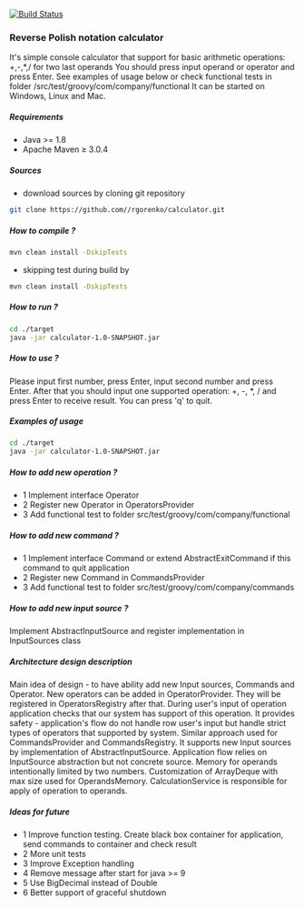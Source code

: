 [![Build Status](https://travis-ci.org/rgorenko/calculator.svg?branch=master)](https://travis-ci.org/rgorenko/calculator)

### Reverse Polish notation calculator

It's simple console calculator that support for basic arithmetic operations: +,-,*,/ for two last operands
You should press input operand or operator and press Enter.
See examples of usage below or check functional tests in folder /src/test/groovy/com/company/functional
It can be started on Windows, Linux and Mac.

##### Requirements
- Java >= 1.8
- Apache Maven ≥ 3.0.4

##### Sources
- download sources by cloning git repository<br>
```bash
git clone https://github.com//rgorenko/calculator.git
```

##### How to compile ?

```bash
mvn clean install -DskipTests
```
- skipping test during build by<br>
```bash
mvn clean install -DskipTests
```
##### How to run ?

```bash
cd ./target
java -jar calculator-1.0-SNAPSHOT.jar
```

##### How to use ?

Please input first number, press Enter, input second number and press Enter.
After that you should input one supported operation: +, -, *, /
and press Enter to receive result.
You can press 'q' to quit.

##### Examples of usage
```bash
cd ./target
java -jar calculator-1.0-SNAPSHOT.jar

```
##### How to add new operation ?
- 1 Implement interface Operator
- 2 Register new Operator in OperatorsProvider
- 3 Add functional test to folder src/test/groovy/com/company/functional

##### How to add new command ?
- 1 Implement interface Command or extend AbstractExitCommand if this command to quit application 
- 2 Register new Command in CommandsProvider
- 3 Add functional test to folder src/test/groovy/com/company/commands

##### How to add new input source ?
Implement AbstractInputSource and register implementation in InputSources class

##### Architecture design description
Main idea of design - to have ability add new Input sources, Commands and Operator.
New operators can be added in OperatorProvider. They will be registered in OperatorsRegistry after that.
During user's input of operation application checks that our system has support of this operation.
It provides safety - application's flow do not handle row user's input but handle strict types of operators that supported by system. 
Similar approach used for CommandsProvider and CommandsRegistry.
It supports new Input sources by implementation of AbstractInputSource. Application flow relies on InputSource abstraction but not concrete source.
Memory for operands intentionally limited by two numbers. Customization of ArrayDeque with max size used for OperandsMemory.
CalculationService is responsible for apply of operation to operands.

##### Ideas for future
- 1 Improve function testing. Create black box container for application,  send commands to container and check result <br>
- 2 More unit tests <br>
- 3 Improve Exception handling <br>
- 4 Remove message after start for java >= 9 <br>
- 5 Use BigDecimal instead of Double <br>
- 6 Better support of graceful shutdown <br>


